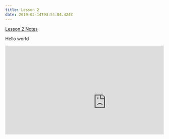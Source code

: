 ```yaml
---
title: Lesson 2
date: 2019-02-14T03:54:04.424Z
---
```

[Lesson 2 Notes](https://github.com/kiangtengl/python_101/releases/download/lesson_2/GIC_Lesson_2.ipynb)



Hello world

<div style='max-width: 640px'><div style='position: relative; padding-bottom: 56.25%; height: 0; overflow: hidden;'><iframe width="640" height="360" src="https://web.microsoftstream.com/embed/video/9f794127-243f-4fea-b721-bc6b5db074e5?autoplay=true&showinfo=true" style="border:none;" allowfullscreen style='position: absolute; top: 0; left: 0; right: 0; bottom: 0; height: 100%; max-width: 100%;'></iframe></div></div>
